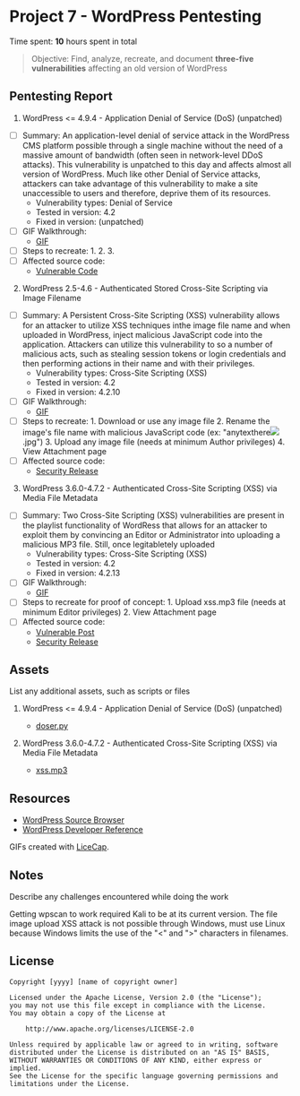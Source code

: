 # Project 7 - WordPress Pentesting

Time spent: **10** hours spent in total

> Objective: Find, analyze, recreate, and document **three-five vulnerabilities** affecting an old version of WordPress

## Pentesting Report

1. WordPress <= 4.9.4 - Application Denial of Service (DoS) (unpatched)
  - [ ] Summary: An application-level denial of service attack in the WordPress CMS platform possible through a single machine without the need of a massive amount of bandwidth (often seen in network-level DDoS attacks). This vulnerability is unpatched to this day and affects almost all version of WordPress. Much like other Denial of Service attacks, attackers can take advantage of this vulnerability to make a site unaccessible to users and therefore, deprive them of its resources.
    - Vulnerability types: Denial of Service
    - Tested in version: 4.2
    - Fixed in version: (unpatched)
  - [ ] GIF Walkthrough: 
    - [GIF](https://github.com/HaTeMaiL/FacebookCodePathCourse_Authentic8/blob/master/WordPressPenTest/DoS.gif)
  - [ ] Steps to recreate: 
        1.
        2.
        3.
  - [ ] Affected source code:
    - [Vulnerable Code](https://your-wordpress-site.com/wp-admin/load-scripts.php?c=1&load=editor,common,user-profile,media-widgets,media-gallery)
    
2. WordPress 2.5-4.6 - Authenticated Stored Cross-Site Scripting via Image Filename
  - [ ] Summary: A Persistent Cross-Site Scripting (XSS) vulnerability allows for an attacker to utilize XSS techniques inthe image file name and when uploaded in WordPress, inject malicious JavaScript code into the application. Attackers can utilize this vulnerability to so a number of malicious acts, such as stealing session tokens or login credentials and then performing actions in their name and with their privileges.
    - Vulnerability types: Cross-Site Scripting (XSS)
    - Tested in version: 4.2
    - Fixed in version: 4.2.10
  - [ ] GIF Walkthrough: 
     - [GIF](https://github.com/HaTeMaiL/FacebookCodePathCourse_Authentic8/blob/master/WordPressPenTest/Image.gif)
  - [ ] Steps to recreate: 
        1. Download or use any image file
        2. Rename the image's file name with malicious JavaScript code (ex: "anytexthere<img src=a onerror=alert(document.cookie)>.jpg")
        3. Upload any image file (needs at minimum Author privileges)
        4. View Attachment page
  - [ ] Affected source code:
    - [Security Release](https://wordpress.org/news/2016/09/wordpress-4-6-1-security-and-maintenance-release/)
    
3. WordPress 3.6.0-4.7.2 - Authenticated Cross-Site Scripting (XSS) via Media File Metadata
  - [ ] Summary: Two Cross-Site Scripting (XSS) vulnerabilities are present in the playlist functionality of WordRess that allows for an attacker to exploit them by convincing an Editor or Administrator into uploading a malicious MP3 file. Still, once legitabletely uploaded 
    - Vulnerability types: Cross-Site Scripting (XSS)
    - Tested in version: 4.2
    - Fixed in version: 4.2.13
  - [ ] GIF Walkthrough: 
    - [GIF](https://github.com/HaTeMaiL/FacebookCodePathCourse_Authentic8/blob/master/WordPressPenTest/Audio.gif)
  - [ ] Steps to recreate for proof of concept: 
        1. Upload xss.mp3 file (needs at minimum Editor privileges)
        2. View Attachment page
  - [ ] Affected source code:
    - [Vulnerable Post](http://your-wordpress-site.com/?attachment_id=#)
    - [Security Release](https://wordpress.org/news/2017/03/wordpress-4-7-3-security-and-maintenance-release/)

## Assets

List any additional assets, such as scripts or files

1. WordPress <= 4.9.4 - Application Denial of Service (DoS) (unpatched)
    - [doser.py](https://github.com/quitten/doser.py)

3. WordPress 3.6.0-4.7.2 - Authenticated Cross-Site Scripting (XSS) via Media File Metadata
    - [xss.mp3](https://www.securify.nl/advisory/SFY20160742/xss.mp3)

## Resources

- [WordPress Source Browser](https://core.trac.wordpress.org/browser/)
- [WordPress Developer Reference](https://developer.wordpress.org/reference/)

GIFs created with [LiceCap](http://www.cockos.com/licecap/).

## Notes

Describe any challenges encountered while doing the work

Getting wpscan to work required Kali to be at its current version. The file image upload XSS attack is not possible through Windows, must use Linux because Windows limits the use of the "<" and ">" characters in filenames.

## License

    Copyright [yyyy] [name of copyright owner]

    Licensed under the Apache License, Version 2.0 (the "License");
    you may not use this file except in compliance with the License.
    You may obtain a copy of the License at

        http://www.apache.org/licenses/LICENSE-2.0

    Unless required by applicable law or agreed to in writing, software
    distributed under the License is distributed on an "AS IS" BASIS,
    WITHOUT WARRANTIES OR CONDITIONS OF ANY KIND, either express or implied.
    See the License for the specific language governing permissions and
    limitations under the License.
